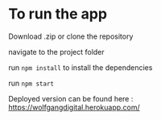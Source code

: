 # To run the app

Download .zip or clone the repository

navigate to the project folder

run `npm install` to install the dependencies

run `npm start`

Deployed version can be found here : https://wolfgangdigital.herokuapp.com/
